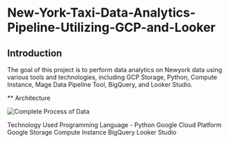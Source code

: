 # New-York-Taxi-Data-Analytics-Pipeline-Utilizing-GCP-and-Looker

## Introduction

The goal of this project is to perform data analytics on Newyork data using various tools and technologies, including GCP Storage, Python, Compute Instance, Mage Data Pipeline Tool, BigQuery, and Looker Studio.

** Architecture

![Complete  Process of Data](https://github.com/kavyadarsi1/New-York-Taxi-Data-Analytics-Pipeline-Utilizing-GCP-and-Looker/assets/112968627/4890d07a-1f9e-4391-84fa-9417b0da2e8b)

Technology Used
Programming Language - Python
Google Cloud Platform
Google Storage
Compute Instance
BigQuery
Looker Studio


